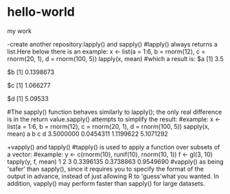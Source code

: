 # hello-world
my work

-create another repository:lapply() and sapply()
#lapply() always returns a list.Here below there is an example:
x <- list(a = 1:6, b = rnorm(12), c = rnorm(20, 1), d = rnorm(100, 5))
lapply(x, mean)
#which a result is:
$a
[1] 3.5

$b
[1] 0.1398673

$c
[1] 1.066277

$d
[1] 5.09533

#The sapply() function behaves similarly to lapply(); the only real difference is in the return value.sapply() attempts to simplify the result:
#example:
x <- list(a = 1:6, b = rnorm(12), c = rnorm(20, 1), d = rnorm(100, 5))
sapply(x, mean)
        a         b         c         d 
3.5000000 0.0454311 1.1199622 5.1071292 

+vapply() and tapply()
#tapply() is used to apply a function over subsets of a vector:
#example:
y <- c(rnorm(10), runif(10), rnorm(10, 1))
f <- gl(3, 10)
tapply(y, f, mean)
        1         2         3 
0.3396135 0.3738863 0.9549690 
#vapply() as being 'safer' than sapply(), since it requires you to specify the format of the output in advance, instead of just allowing R to 'guess'what you wanted. 
In addition, vapply() may perform faster than sapply() for large datasets.



